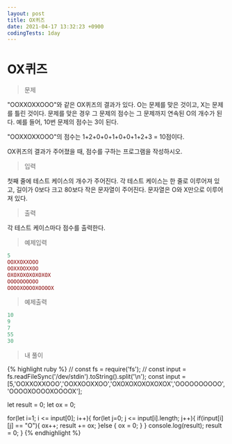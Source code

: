 ```yaml
---
layout: post
title: OX퀴즈
date: 2021-04-17 13:32:23 +0900
codingTests: 1day
---
```

# OX퀴즈
>문제

"OOXXOXXOOO"와 같은 OX퀴즈의 결과가 있다. O는 문제를 맞은 것이고, X는 문제를 틀린 것이다. 문제를 맞은 경우 그 문제의 점수는 그 문제까지 연속된 O의 개수가 된다. 예를 들어, 10번 문제의 점수는 3이 된다.

"OOXXOXXOOO"의 점수는 1+2+0+0+1+0+0+1+2+3 = 10점이다.

OX퀴즈의 결과가 주어졌을 때, 점수를 구하는 프로그램을 작성하시오.
>입력

첫째 줄에 테스트 케이스의 개수가 주어진다. 각 테스트 케이스는 한 줄로 이루어져 있고, 길이가 0보다 크고 80보다 작은 문자열이 주어진다. 문자열은 O와 X만으로 이루어져 있다.

>출력

각 테스트 케이스마다 점수를 출력한다.

>예제입력
```ruby
5
OOXXOXXOOO
OOXXOOXXOO
OXOXOXOXOXOXOX
OOOOOOOOOO
OOOOXOOOOXOOOOX
```
>예제출력
```ruby
10
9
7
55
30
```

>내 풀이

{% highlight ruby %}
// const fs = require('fs');
// const input = fs.readFileSync('/dev/stdin').toString().split('\n');
const input = [5,'OOXXOXXOOO','OOXXOOXXOO','OXOXOXOXOXOXOX','OOOOOOOOOO','OOOOXOOOOXOOOOX'];

  let result = 0;
  let ox = 0;

  for(let i=1; i <= input[0]; i++){
    for(let j=0; j <= input[i].length; j++){
      if(input[i][j] == "O"){
          ox++;
          result += ox;
      }else {
          ox = 0;
      }
    }
    console.log(result);
    result = 0;
  }
{% endhighlight %}